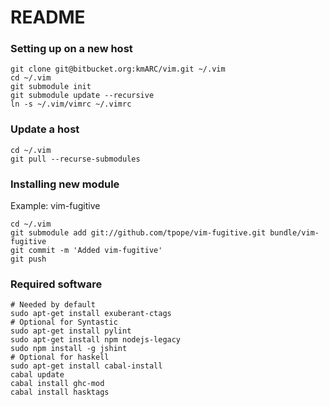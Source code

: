 README
======

### Setting up on a new host

    git clone git@bitbucket.org:kmARC/vim.git ~/.vim
    cd ~/.vim
    git submodule init
    git submodule update --recursive
    ln -s ~/.vim/vimrc ~/.vimrc

### Update a host

    cd ~/.vim
    git pull --recurse-submodules

### Installing new module

Example: vim-fugitive

    cd ~/.vim
    git submodule add git://github.com/tpope/vim-fugitive.git bundle/vim-fugitive
    git commit -m 'Added vim-fugitive'
    git push

### Required software

    # Needed by default
    sudo apt-get install exuberant-ctags
    # Optional for Syntastic
    sudo apt-get install pylint
    sudo apt-get install npm nodejs-legacy
    sudo npm install -g jshint
    # Optional for haskell
    sudo apt-get install cabal-install
    cabal update
    cabal install ghc-mod
    cabal install hasktags

